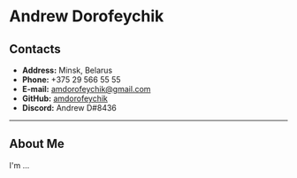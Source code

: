 # Andrew Dorofeychik
## Contacts
* **Address:** Minsk, Belarus
* **Phone:** +375 29 566 55 55
* **E-mail:** amdorofeychik@gmail.com
* **GitHub:** [amdorofeychik](https://github.com/AMDorofeychik)
* **Discord:** Andrew D#8436

--------
## About Me
I'm ...